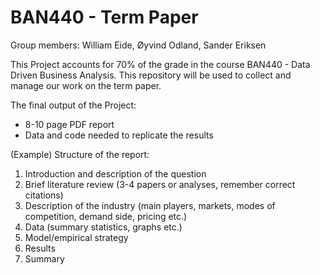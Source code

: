 # BAN440 - Term Paper

Group members: William Eide, Øyvind Odland, Sander Eriksen

This Project accounts for 70% of the grade in the course BAN440 - Data Driven Business Analysis. This repository will be used to collect and manage our work on the term paper.

The final output of the Project:
- 8-10 page PDF report
- Data and code needed to replicate the results

(Example) Structure of the report:
1. Introduction and description of the question
2. Brief literature review (3-4 papers or analyses, remember correct citations)
3. Description of the industry (main players, markets, modes of competition, demand
side, pricing etc.)
4. Data (summary statistics, graphs etc.)
5. Model/empirical strategy
6. Results
7. Summary
